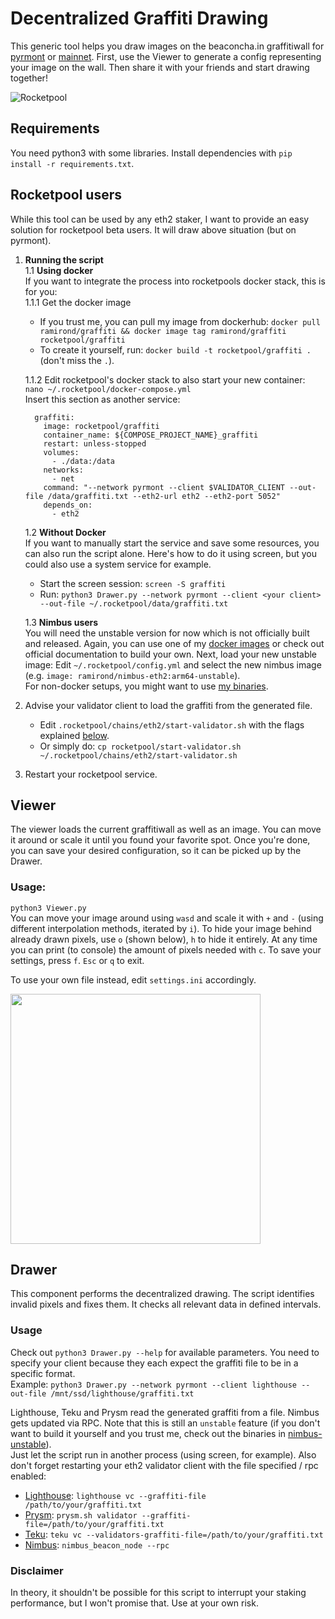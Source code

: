 # Decentralized Graffiti Drawing

This generic tool helps you draw images on the beaconcha.in graffitiwall for 
[pyrmont](https://pyrmont.beaconcha.in/graffitiwall) or
[mainnet](https://beaconcha.in/graffitiwall). First, use the Viewer to generate a config
representing your image on the wall. Then share it with your friends and start drawing together!

![Rocketpool](rocketpool/desired.png "Default settings")


## Requirements
You need python3 with some libraries. Install dependencies with `pip install -r requirements.txt`.


## Rocketpool users
While this tool can be used by any eth2 staker, I want to provide an easy solution for rocketpool beta
users. It will draw above situation (but on pyrmont).

1. **Running the script** \
   1.1 **Using docker** \
   If you want to integrate the process into rocketpools docker stack, this is for you: \
   1.1.1 Get the docker image
   - If you trust me, you can pull my image from dockerhub:
   `docker pull ramirond/graffiti && docker image tag ramirond/graffiti rocketpool/graffiti`
   - To create it yourself, run: `docker build -t rocketpool/graffiti .` (don't miss the `.`).
   
    1.1.2 Edit rocketpool's docker stack to also start your new container:
   `nano ~/.rocketpool/docker-compose.yml` \
   Insert this section as another service:
   ```
     graffiti:
       image: rocketpool/graffiti
       container_name: ${COMPOSE_PROJECT_NAME}_graffiti
       restart: unless-stopped
       volumes:
         - ./data:/data
       networks:
         - net
       command: "--network pyrmont --client $VALIDATOR_CLIENT --out-file /data/graffiti.txt --eth2-url eth2 --eth2-port 5052"
       depends_on:
         - eth2
   ```

   1.2 **Without Docker** \
   If you want to manually start the service and save some resources, you can also run the script
   alone. Here's how to do it using screen, but you could also use a system service for example.
   - Start the screen session: `screen -S graffiti`
   - Run: `python3 Drawer.py --network pyrmont --client <your client> --out-file ~/.rocketpool/data/graffiti.txt`

   1.3 **Nimbus users** \
   You will need the unstable version for now which is not officially built and released.
   Again, you can use one of my [docker images](https://hub.docker.com/repository/docker/ramirond/nimbus-eth2) or check
   out official documentation to build your own. Next, load your new unstable image:
   Edit `~/.rocketpool/config.yml` and select the new nimbus image
   (e.g. `image: ramirond/nimbus-eth2:arm64-unstable`). \
   For non-docker setups, you might want to use [my binaries](nimbus-unstable).
   

3. Advise your validator client to load the graffiti from the generated file.
   - Edit `.rocketpool/chains/eth2/start-validator.sh` with the flags explained [below](#Usage-1).
   - Or simply do:
   `cp rocketpool/start-validator.sh ~/.rocketpool/chains/eth2/start-validator.sh`
4. Restart your rocketpool service.

## Viewer
The viewer loads the current graffitiwall as well as an image. You can move it around or
scale it until you found your favorite spot. Once you're done, you can save your
desired configuration, so it can be picked up by the Drawer.
### Usage:
`python3 Viewer.py` \
You can move your image around using `wasd` and scale it with `+` and `-`
(using different interpolation methods, iterated by `i`). To hide your image behind already drawn
pixels, use `o` (shown below), `h` to hide it entirely. At any time you can print (to console)
the amount of pixels needed with `c`. To save your settings, press `f`. `Esc` or `q` to exit.

To use your own file instead, edit `settings.ini` accordingly.

<img src="https://raw.githubusercontent.com/RomiRand/rpl_graffiti/main/doc/overpaint.png" width="400">

## Drawer
This component performs the decentralized drawing. The script identifies invalid pixels
and fixes them. It checks all relevant data in defined intervals.

### Usage
Check out `python3 Drawer.py --help` for available parameters. You need to specify your client because
they each expect the graffiti file to be in a specific format. \
Example: `python3 Drawer.py --network pyrmont --client lighthouse --out-file /mnt/ssd/lighthouse/graffiti.txt`

Lighthouse, Teku and Prysm read the generated graffiti from a file.
Nimbus gets updated via RPC. Note that this is still an `unstable` feature
(if you don't want to build it yourself and you trust me, check out the binaries in 
[nimbus-unstable](nimbus-unstable)). \
Just let the script run in another process (using screen, for example).
Also don't forget restarting your eth2 validator client with the file specified / rpc enabled:
- [Lighthouse](https://lighthouse-book.sigmaprime.io/graffiti.html#1-using-the---graffiti-file-flag-on-the-validator-client):
  `lighthouse vc --graffiti-file /path/to/your/graffiti.txt`
- [Prysm](https://docs.prylabs.network/docs/prysm-usage/graffiti-file/): 
  `prysm.sh validator --graffiti-file=/path/to/your/graffiti.txt`
- [Teku](https://docs.teku.consensys.net/en/latest/Reference/CLI/CLI-Syntax/#validators-graffiti-file):
  `teku vc --validators-graffiti-file=/path/to/your/graffiti.txt`
- [Nimbus](https://nimbus.guide/api.html#introduction): `nimbus_beacon_node --rpc`
### Disclaimer
  In theory, it shouldn't be possible for this script to interrupt your staking performance,
but I won't promise that. Use at your own risk.
